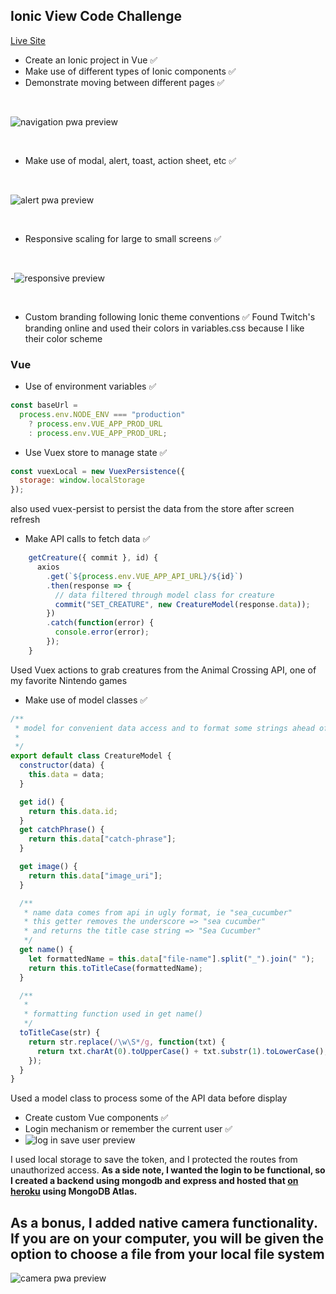## Ionic View Code Challenge


[Live Site](https://afternoon-dusk-80030.herokuapp.com/)

-   Create an Ionic project in Vue ✅
-   Make use of different types of Ionic components ✅
-   Demonstrate moving between different pages ✅

<br />

![navigation pwa preview](https://media.giphy.com/media/AZYedLyfP2xm6pkdTn/giphy.gif?cid=790b761108e0908a43f66c56bf8c043f13fa51047fad2cfb&rid=giphy.gif&ct=g)

<br />

-   Make use of modal, alert, toast, action sheet, etc ✅

<br />   

  ![alert pwa preview](https://media.giphy.com/media/srpwJNlOg0y53x0TXN/giphy.gif?cid=790b7611040fb7aacc781f649f4b2d0ed286fc503466c05b&rid=giphy.gif&ct=g)
  
  <br />
  
-   Responsive scaling for large to small screens ✅

  <br />
  
-![responsive preview](https://media.giphy.com/media/Zueu31Q3AMd14M0APt/giphy.gif?cid=790b761197de02c5c0c68fffae1f0d389961c4bbe2401a57&rid=giphy.gif&ct=g)

 <br />
 
-   Custom branding following Ionic theme conventions ✅
Found Twitch's branding online and used their colors in variables.css because I like their color scheme

### Vue

-   Use of environment variables ✅
```javascript
const baseUrl =
  process.env.NODE_ENV === "production"
    ? process.env.VUE_APP_PROD_URL
    : process.env.VUE_APP_PROD_URL;
```
-   Use Vuex store to manage state ✅
```javascript
const vuexLocal = new VuexPersistence({
  storage: window.localStorage
});
``` 
also used vuex-persist to persist the data from the store after screen refresh
-   Make API calls to fetch data ✅
```javascript
    getCreature({ commit }, id) {
      axios
        .get(`${process.env.VUE_APP_API_URL}/${id}`)
        .then(response => {
          // data filtered through model class for creature
          commit("SET_CREATURE", new CreatureModel(response.data));
        })
        .catch(function(error) {
          console.error(error);
        });
    }
 ```
Used Vuex actions to grab creatures from the Animal Crossing API, one of my favorite Nintendo games
-   Make use of model classes ✅

```javascript
/**
 * model for convenient data access and to format some strings ahead of time
 *
 */
export default class CreatureModel {
  constructor(data) {
    this.data = data;
  }

  get id() {
    return this.data.id;
  }
  get catchPhrase() {
    return this.data["catch-phrase"];
  }

  get image() {
    return this.data["image_uri"];
  }

  /**
   * name data comes from api in ugly format, ie "sea_cucumber"
   * this getter removes the underscore => "sea cucumber"
   * and returns the title case string => "Sea Cucumber"
   */
  get name() {
    let formattedName = this.data["file-name"].split("_").join(" ");
    return this.toTitleCase(formattedName);
  }

  /**
   *
   * formatting function used in get name()
   */
  toTitleCase(str) {
    return str.replace(/\w\S*/g, function(txt) {
      return txt.charAt(0).toUpperCase() + txt.substr(1).toLowerCase();
    });
  }
}

```

Used a model class to process some of the API data before display
-   Create custom Vue components ✅
-   Login mechanism or remember the current user ✅
-   ![log in save user preview](https://media.giphy.com/media/9RnAVaeR3fjR3cpVcY/giphy.gif?cid=790b7611a9ce0ed6f24f987fb74a1a25d230cc9467c8a37c&rid=giphy.gif&ct=g)

I used local storage to save the token, and I protected the routes from unauthorized access.
**As a side note, I wanted the login to be functional, so I created a backend using mongodb and express and hosted that [on heroku](https://boiling-forest-75924.herokuapp.com) using MongoDB Atlas.**

## As a bonus, I added native camera functionality. If you are on your computer, you will be given the option to choose a file from your local file system

![camera pwa preview](https://media.giphy.com/media/bZQF7AtYCrByHewq4Q/giphy.gif?cid=790b7611b8f5fc481d69de0fadddd324b95a316f26a229f3&rid=giphy.gif&ct=g)



